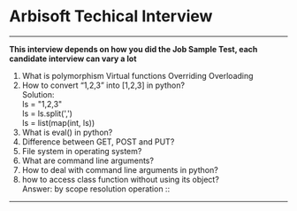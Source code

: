 # Arbisoft Techical Interview
---------------------------------------------------------------------------------------------------------------
**This interview depends on how you did the Job Sample Test, each candidate interview can vary a lot**
1. What is polymorphism
Virtual functions
Overriding
Overloading
2. How to convert “1,2,3” into [1,2,3] in python?  
Solution:  
ls = "1,2,3"  
ls = ls.split(',')  
ls = list(map(int, ls))  
3. What is eval() in python?
4. Difference between GET, POST and PUT?
5. File system in operating system?
6. What are command line arguments?
7. How to deal with command line arguments in python?
8. how to access class function without using its object?  
Answer: by scope resolution operation ::
--------------------------------------------------------------------------------------------------------------


